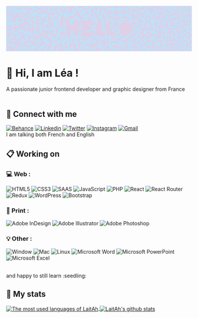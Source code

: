 ![Cover](https://github.com/LaitAh/LaitAh/blob/800bba614821209cc1a15d40b20cb494a24bfe2d/img/Front.png)

<!--
**LaitAh/LaitAh** is a ✨ _special_ ✨ repository because its `README.md` (this file) appears on your GitHub profile.

Here are some ideas to get you started:

- 🔭 I’m currently working on ...
- 🌱 I’m currently learning ...
- 👯 I’m looking to collaborate on ...
- 🤔 I’m looking for help with ...
- 💬 Ask me about ...
- 📫 How to reach me: ...
- 😄 Pronouns: ...
- ⚡ Fun fact: ...
-->

# 👋 Hi, I am Léa !
A passionate junior frontend developer and graphic designer from France
<br/>
<br/>

## 💬 Connect with me
<a href="https://www.behance.net/leaclair" target="blank">![Behance](https://img.shields.io/badge/Behance-003ECB?style=for-the-badge&logo=behance&logoColor=white)</a> <a href="https://linkedin.com/in/leaclair" target="blank">![Linkedin](https://img.shields.io/badge/LinkedIn-0077B5?style=for-the-badge&logo=linkedin&logoColor=white)</a> <a href="https://twitter.com/@lea_clair" target="blank">![Twitter](https://img.shields.io/badge/Twitter-1DA1F2?style=for-the-badge&logo=twitter&logoColor=white)</a> <a href="https://instagram.com/lea.clair_conception" target="blank">![Instagram](https://img.shields.io/badge/Instagram-E4405F?style=for-the-badge&logo=instagram&logoColor=white)</a> <a href="mailto:lea.clair34@gmail.com" target="blank">![Gmail](https://img.shields.io/badge/Gmail-D14836?style=for-the-badge&logo=gmail&logoColor=white)</a> <br/>
I am talking both French and English
<br/>

## :clipboard: Working on

### :computer: Web :
![HTML5](https://img.shields.io/badge/html5-%23E34F26.svg?style=for-the-badge&logo=html5&logoColor=white) ![CSS3](https://img.shields.io/badge/css3-%231572B6.svg?style=for-the-badge&logo=css3&logoColor=white) ![SAAS](https://img.shields.io/badge/Sass-CC6699?style=for-the-badge&logo=sass&logoColor=white) ![JavaScript](https://img.shields.io/badge/JavaScript-F7DF1E?style=for-the-badge&logo=javascript&logoColor=white) ![PHP](https://img.shields.io/badge/php-%23777BB4.svg?style=for-the-badge&logo=php&logoColor=white) ![React](https://img.shields.io/badge/react-%2320232a.svg?style=for-the-badge&logo=react&logoColor=%2361DAFB) ![React Router](https://img.shields.io/badge/React_Router-CA4245?style=for-the-badge&logo=react-router&logoColor=white) ![Redux](https://img.shields.io/badge/redux-%23593d88.svg?style=for-the-badge&logo=redux&logoColor=white) ![WordPress](https://img.shields.io/badge/WordPress-%23117AC9.svg?style=for-the-badge&logo=WordPress&logoColor=white) ![Bootstrap](https://img.shields.io/badge/bootstrap-%23563D7C.svg?style=for-the-badge&logo=bootstrap&logoColor=white)

### :book: Print :
![Adobe InDesign](https://img.shields.io/badge/Adobe%20InDesign-F73163?style=for-the-badge&logo=adobeindesign&logoColor=white) ![Adobe Illustrator](https://img.shields.io/badge/adobe%20illustrator-%23FF9A00.svg?style=for-the-badge&logo=adobe%20illustrator&logoColor=white) ![Adobe Photoshop](https://img.shields.io/badge/adobe%20photoshop-%2331A8FF.svg?style=for-the-badge&logo=adobe%20photoshop&logoColor=white)

### :bulb: Other :
![Window](https://img.shields.io/badge/Windows-0078D6?style=for-the-badge&logo=windows&logoColor=white) ![Mac](https://img.shields.io/badge/Mac-8F8F8F?style=for-the-badge&logo=apple&logoColor=white) ![Linux](https://img.shields.io/badge/Linux-ECCE00?style=for-the-badge&logo=linux&logoColor=white)
![Microsoft Word](https://img.shields.io/badge/Microsoft_Word-2B579A?style=for-the-badge&logo=microsoft-word&logoColor=white) ![Microsoft PowerPoint](https://img.shields.io/badge/Microsoft_PowerPoint-B7472A?style=for-the-badge&logo=microsoft-powerpoint&logoColor=white) ![Microsoft Excel](https://img.shields.io/badge/Microsoft_Excel-217346?style=for-the-badge&logo=microsoft-excel&logoColor=white)

<br/>
and happy to still learn :seedling:

## :dart: My stats

<a href="https://github.com/laitah/github-readme-stats" height="200">
  <img align="center" src="https://github-readme-stats.vercel.app/api/top-langs?username=laitah&layout=compact&show_icons=true&count_private=true" alt="The most used languages of LaitAh" />
</a>
<a href="https://github.com/laitah/convoychat" height="200">
  <img align="center" src="https://github-readme-stats.vercel.app/api?username=laitah&show_icons=true&hide=contribs,prs&count_private=true" alt="LaitAh's github stats" />
</a>

